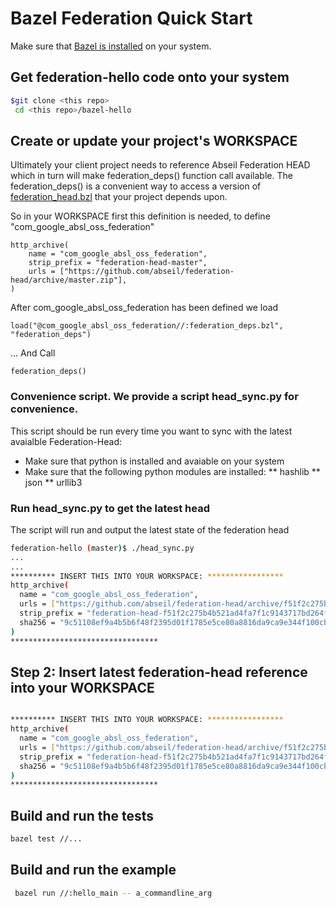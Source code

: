 #  Bazel Federation Quick Start #

Make sure that [Bazel is installed](https://docs.bazel.build/versions/master/install.html)
on your system.


## Get federation-hello code onto your system

```bash
$git clone <this repo>
 cd <this repo>/bazel-hello

```

## Create or update your project's WORKSPACE
Ultimately your client project needs to reference Abseil Federation HEAD which in turn will make federation_deps() function call available. The federation_deps() is a convenient way to access a version of [federation_head.bzl](https://github.com/abseil/federation-head/blob/master/federation_deps.bzl) that your project depends upon.

So in your WORKSPACE first this definition is needed, to define "com_google_absl_oss_federation"
```
http_archive(
    name = "com_google_absl_oss_federation",
    strip_prefix = "federation-head-master",
    urls = ["https://github.com/abseil/federation-head/archive/master.zip"],
)
```
After com_google_absl_oss_federation has been defined we load 
```
load("@com_google_absl_oss_federation//:federation_deps.bzl", "federation_deps")
```
... And Call
```
federation_deps()
```

### Convenience script. We provide a script head_sync.py for convenience. 
This script should be run every time you want to sync with the latest avaialble Federation-Head:

* Make sure that python is installed and avaiable on your system
* Make sure that the following python modules are installed:
** hashlib
** json
** urllib3


### Run head_sync.py to get the latest head 
The script will run and output the latest state of the federation head
```bash
federation-hello (master)$ ./head_sync.py
...
...
********** INSERT THIS INTO YOUR WORKSPACE: *****************
http_archive(
  name = "com_google_absl_oss_federation",
  urls = ["https://github.com/abseil/federation-head/archive/f51f2c275b4b521ad4fa7f1c9143717bd264f400.zip"],  # 2019-04-09T17:26:54Z
  strip_prefix = "federation-head-f51f2c275b4b521ad4fa7f1c9143717bd264f400",
  sha256 = "9c51108ef9a4b5b6f48f2395d01f1785e5ce80a8816da9ca9e344f100cba62c4",
)
*********************************
```


## Step 2: Insert latest federation-head reference into your WORKSPACE
```bash

********** INSERT THIS INTO YOUR WORKSPACE: *****************
http_archive(
  name = "com_google_absl_oss_federation",
  urls = ["https://github.com/abseil/federation-head/archive/f51f2c275b4b521ad4fa7f1c9143717bd264f400.zip"],  # 2019-04-09T17:26:54Z
  strip_prefix = "federation-head-f51f2c275b4b521ad4fa7f1c9143717bd264f400",
  sha256 = "9c51108ef9a4b5b6f48f2395d01f1785e5ce80a8816da9ca9e344f100cba62c4",
)
*********************************
```


## Build and run the tests

```bash
bazel test //...
```

## Build and run the example

```bash
 bazel run //:hello_main -- a_commandline_arg
```
